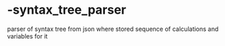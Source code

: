 # -syntax_tree_parser
parser of syntax tree from json where stored  sequence of calculations and variables for it
